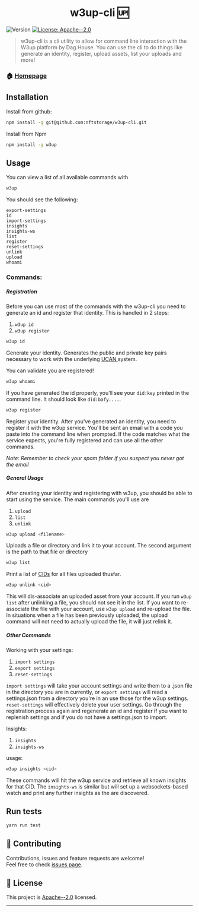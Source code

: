 <h1 align="center">w3up-cli 🆙</h1>
<p>
  <img alt="Version" src="https://img.shields.io/badge/version-0.1.1-blue.svg?cacheSeconds=2592000" />
  <a href="https://github.com/nftstorage/w3up-cli/blob/main/LICENSE.md" target="_blank">
    <img alt="License: Apache--2.0" src="https://img.shields.io/badge/License-Apache--2.0-yellow.svg" />
  </a>
</p>

> w3up-cli is a cli utility to allow for command line interaction with the W3up platform by Dag.House. You can use the cli to do things like generate an identity, register, upload assets, list your uploads and more!

### 🏠 [Homepage](https://github.com/nftstorage/w3up-cli)

## Installation

Install from github:

```sh
npm install -g git@github.com:nftstorage/w3up-cli.git
```

Install from Npm

```sh
npm install -g w3up
```

## Usage

You can view a list of all available commands with

```sh
w3up
```

You should see the following:

```
export-settings
id
import-settings
insights
insights-ws
list
register
reset-settings
unlink
upload
whoami
```

### Commands:

##### Registration

Before you can use most of the commands with the w3up-cli you need to generate an id and register that identity. This is handled in 2 steps:

1. `w3up id`
2. `w3up register`

```sh
w3up id
```

Generate your identity.
Generates the public and private key pairs necessary to work with the underlying [UCAN ](https://ucan.xyz/) system.

You can validate you are registered!

```sh
w3up whoami
```

If you have generated the id properly, you'll see your `did:key` printed in the command line. It should look like `did:bafy....`.

```sh
w3up register
```

Register your identity.
After you've generated an identity, you need to register it with the w3up service. You'll be sent an email with a code you paste into the command line when prompted. If the code matches what the service expects, you're fully registered and can use all the other commands.

_Note: Remember to check your spam folder if you suspect you never got the email_

##### General Usage

After creating your identity and registering with w3up, you should be able to start using the service. The main commands you'll use are

1. `upload`
2. `list`
3. `unlink`

```sh
w3up upload <filename>
```

Uploads a file or directory and link it to your account. The second argument is the path to that file or directory

```sh
w3up list
```

Print a list of [CIDs](https://docs.ipfs.tech/concepts/content-addressing/#content-addressing-and-cids) for all files uploaded thusfar.

```sh
w3up unlink <cid>
```

This will dis-associate an uploaded asset from your account. If you run `w3up list` after unlinking a file, you should not see it in the list. If you want to re-associate the file with your account, use `w3up upload` and re-upload the file. In situations when a file has been previously uploaded, the upload command will not need to actually upload the file, it will just relink it.

##### Other Commands

Working with your settings:

1. `import settings`
2. `export settings`
3. `reset-settings`

`import settings` will take your account settings and write them to a .json file in the directory you are in currently, or `export settings` will read a settings.json from a directory you're in an use those for the w3up settings. `reset-settings` will effectively delete your user settings. Go through the registration process again and regenerate an id and register if you want to replenish settings and if you do not have a settings.json to import.

Insights:

1. `insights`
2. `insights-ws`

usage:

```sh
w3up insights <cid>
```

These commands will hit the w3up service and retrieve all known insights for that CID. The `insights-ws` is similar but will set up a websockets-based watch and print any further insights as the are discovered.

## Run tests

```sh
yarn run test
```

## 🤝 Contributing

Contributions, issues and feature requests are welcome!<br />Feel free to check [issues page](https://github.com/nftstorage/w3up-cli/issues).

## 📝 License

This project is [Apache--2.0](https://github.com/nftstorage/w3up-cli/blob/main/LICENSE.md) licensed.

---
